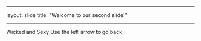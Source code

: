 _ _ _
layout: slide
title: "Welcome to our second slide!"
_ _ _
Wicked and Sexy
Use the left arrow to go back
